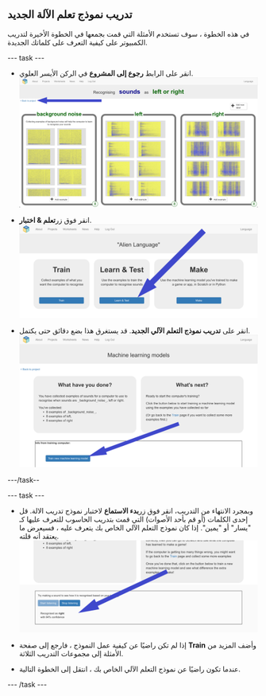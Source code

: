 ## تدريب نموذج تعلم الآلة الجديد
في هذه الخطوة ، سوف تستخدم الأمثلة التي قمت بجمعها في الخطوة الأخيرة لتدريب الكمبيوتر على كيفية التعرف على كلماتك الجديدة.

--- task ---

+ انقر على الرابط **رجوع إلى المشروع** في الركن الأيسر العلوي. ![سهم يشير إلى العودة إلى زر المشروع](images/8-right-annotated.png)

+ انقر فوق زر**تعلم & اختبار**. ![سهم يشير إلى زر التعلم والاختبار](images/learn-test-annotated.png)

+ انقر على **تدريب نموذج التعلم الآلي الجديد**. قد يستغرق هذا بضع دقائق حتى يكتمل. ![يشير السهم لتدريب نموذج تعلم الآلة الجديد](images/train-annotated.png)

---/task--

--- task ---

+ وبمجرد الانتهاء من التدريب، انقر فوق زر**بدء الاستماع** لاختبار نموذج تدريب الالة. قل إحدى الكلمات (أو قم بأحد الأصوات) التي قمت بتدريب الحاسوب للتعرف عليها كـ "يسار" أو "يمين". إذا كان نموذج التعلم الآلي الخاص بك يتعرف عليه ، فسيعرض ما يعتقد أنه قلته. ![يشير السهم إلى ما يعتقد الكمبيوتر فعله](images/start-listening-annotated.png)

+ إذا لم تكن راضيًا عن كيفية عمل النموذج ، فارجع إلى صفحة **Train** وأضف المزيد من الأمثلة إلى مجموعات التدريب الثلاثة.

+ عندما تكون راضيًا عن نموذج التعلم الآلي الخاص بك ، انتقل إلى الخطوة التالية.

--- /task ---
